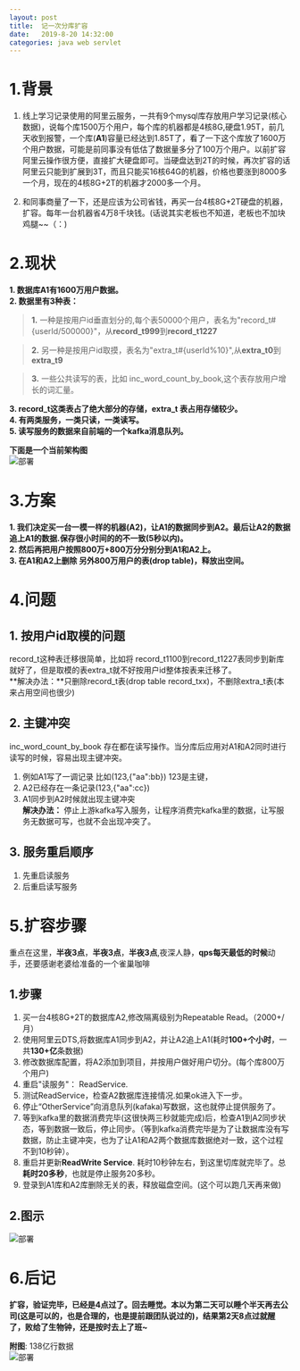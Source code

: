 ```yaml
---
layout: post
title:  记一次分库扩容
date:   2019-8-20 14:32:00
categories: java web servlet
---
```

# 1.背景
1. 线上学习记录使用的阿里云服务，一共有9个mysql库存放用户学习记录(核心数据)，说每个库1500万个用户，每个库的机器都是4核8G,硬盘1.95T，前几天收到报警，一个库(**A1**)容量已经达到1.85T了，看了一下这个库放了1600万个用户数据，可能是前同事没有低估了数据量多分了100万个用户。以前扩容阿里云操作很方便，直接扩大硬盘即可。当硬盘达到2T的时候，再次扩容的话阿里云只能到扩展到3T，而且只能买16核64G的机器，价格也要涨到8000多一个月，现在的4核8G+2T的机器才2000多一个月。    

2. 和同事商量了一下，还是应该为公司省钱，再买一台4核8G+2T硬盘的机器，扩容。每年一台机器省4万8千块钱。(话说其实老板也不知道，老板也不加块鸡腿~~（：)


# 2.现状
**1. 数据库A1有1600万用户数据。**  
**2. 数据里有3种表：**

>   **1.** 一种是按用户id垂直划分的,每个表50000个用户，表名为"record_t#{userId/500000}"，从**record_t999**到**record_t1227**   

>   **2.** 另一种是按用户id取摸，表名为"extra_t#{userId%10}",从**extra_t0**到**extra_t9**   

>   **3.** 一些公共读写的表，比如 inc_word_count_by_book,这个表存放用户增长的词汇量。

**3. record_t这类表占了绝大部分的存储，extra_t 表占用存储较少。**  
**4. 有两类服务，一类只读，一类读写。**  
**5. 读写服务的数据来自前端的一个kafka消息队列。**

**下面是一个当前架构图**  
 ![部署](https://raw.githubusercontent.com/QuietListener/quietlistener.github.io/master/images/extend-db1.jpg)


# 3.方案
**1. 我们决定买一台一模一样的机器(A2)，让A1的数据同步到A2。最后让A2的数据追上A1的数据.保存很小时间的的不一致(5秒以内)。**  
**2. 然后再把用户按照800万+800万分分别分到A1和A2上。**  
**3. 在A1和A2上删除 另外800万用户的表(drop table)，释放出空间。**  


# 4.问题
## 1. 按用户id取模的问题
record_t这种表迁移很简单，比如将 record_t1100到record_t1227表同步到新库就好了，但是取模的表extra_t就不好按用户id整体按表来迁移了。  
**解决办法：**只删除record_t表(drop table record_txx)，不删除extra_t表(本来占用空间也很少)

## 2. 主键冲突
inc_word_count_by_book 存在都在读写操作。当分库后应用对A1和A2同时进行读写的时候，容易出现主键冲突。  
1. 例如A1写了一调记录 比如(123,{"aa":bb}) 123是主键，
2. A2已经存在一条记录(123,{"aa":cc})
3. A1同步到A2时候就出现主键冲突  
**解决办法：**  停止上游kafka写入服务，让程序消费完kafka里的数据，让写服务无数据可写，也就不会出现冲突了。   

## 3. 服务重启顺序
1. 先重启读服务
2. 后重启读写服务


# 5.扩容步骤
重点在这里，**半夜3点**，**半夜3点**，**半夜3点**,夜深人静，**qps每天最低的时候**动手，还要感谢老婆给准备的一个雀巢咖啡  

## 1.步骤  
1. 买一台4核8G+2T的数据库A2,修改隔离级别为Repeatable Read。（2000+/月）
2. 使用阿里云DTS,将数据库A1同步到A2，并让A2追上A1(耗时**100+个小时**，一共**130+亿**条数据)
3. 修改数据库配置，将A2添加到项目，并按用户做好用户切分。(每个库800万个用户)
4. 重启"读服务"： ReadService.
5. 测试ReadService，检查A2数据库连接情况.如果ok进入下一步。
6. 停止“OtherService”向消息队列(kafaka)写数据，这也就停止提供服务了。
7. 等到kafka里的数据消费完毕(这很快两三秒就能完成)后，检查A1到A2同步状态，等到数据一致后，停止同步。（等到kafka消费完毕是为了让数据库没有写数据，防止主键冲突，也为了让A1和A2两个数据库数据绝对一致，这个过程不到10秒钟）。
8. 重启并更新**ReadWrite Service**.  耗时10秒钟左右，到这里切库就完毕了。总**耗时20多秒**，也就是停止服务20多秒。
9. 登录到A1库和A2库删除无关的表，释放磁盘空间。(这个可以跑几天再来做)
  

## 2.图示  

![部署](https://raw.githubusercontent.com/QuietListener/quietlistener.github.io/master/images/extend-db2.jpg)


# 6.后记  

**扩容，验证完毕，已经是4点过了。回去睡觉。本以为第二天可以睡个半天再去公司(这是可以的，也是合理的，也是提前跟团队说过的)，结果第2天8点过就醒了，败给了生物钟，还是按时去上了班~**  

**附图**: 138亿行数据  
![部署](https://raw.githubusercontent.com/QuietListener/quietlistener.github.io/master/images/extend-db3.jpg)